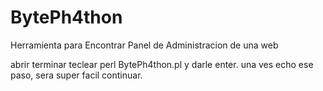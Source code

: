 # BytePh4thon
Herramienta para Encontrar Panel de Administracion de una web

abrir terminar teclear perl BytePh4thon.pl y darle enter.
una ves echo ese paso, sera super facil continuar.
